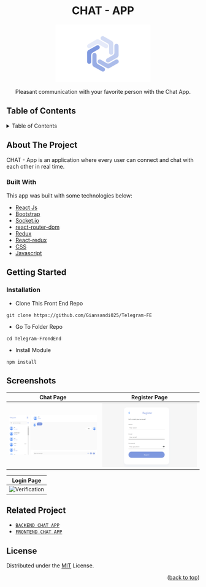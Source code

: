 <h1 align="center">CHAT - APP</h1>

<p align="center">
  <img height="150" src="https://github.com/Giansandi025/Telegram-FE/blob/main/ss/Logo.PNG"  />
</p>
 <p align="center">
    Pleasant communication with your favorite person with the Chat App.
  </p>

<!-- TABLE OF CONTENTS -->

## Table of Contents

<details>
  <summary>Table of Contents</summary>
  <ol>
    <li>
      <a href="#about-the-project">About The Project</a>
      <ul>
        <li><a href="#built-with">Built with</a></li>
      </ul>
    </li>
    <li>
      <a href="#getting-started">Getting Started</a>
      <ul>
        <li><a href="#installation">Installation</a></li>
      </ul>
    </li>
    <li><a href="#screenshots">Screenshots</a></li>
    <li><a href="#related-project">Related Project</a></li>
    <li><a href="#license">License</a></li>
  </ol>
</details>

## About The Project

CHAT - App is an application where every user can connect and chat with each other in real time.



### Built With

This app was built with some technologies below:

- [React Js](https://reactjs.org)
- [Bootstrap](https://www.npmjs.com/package/bootstrap)
- [Socket.io](https://socket.io)
- [react-router-dom](https://www.npmjs.com/package/react-router-dom)
- [Redux](https://www.npmjs.com/package/redux)
- [React-redux](https://www.npmjs.com/package/react-redux)
- [CSS](https://developer.mozilla.org/en-US/docs/Web/CSS?retiredLocale=id)
- [Javascript](https://www.javascript.com/)

<!-- GETTING STARTED -->

## Getting Started

### Installation

- Clone This Front End Repo

```
git clone https://github.com/Giansandi025/Telegram-FE
```

- Go To Folder Repo

```
cd Telegram-FrondEnd
```

- Install Module

```
npm install
```

## Screenshots

| Chat Page                                                                                                    | Register Page                                                                                                            |
| ---------------------------------------------------------------------------------------------------------------- | ---------------------------------------------------------------------------------------------------------------------------- |
| ![Login](https://github.com/Giansandi025/Telegram-FE/blob/main/ss/chat2.png "Login Page") | ![Register](https://github.com/Giansandi025/Telegram-FE/blob/main/ss/register1.png "Register Page") |

| Login Page                                                                                              |                                                                                                   
| ------------------------------------------------------------------------------------------------------- | 
| ![Verification](https://github.com/https://github.com/Giansandi025/Telegram-FE/blob/main/ss/login1.png "Chat Page") |


## Related Project

- [`BACKEND CHAT APP`](https://github.com/Giansandi025/Telegram-BE)
- [`FRONTEND CHAT APP`](https://github.com/Giansandi025/Telegram-FE)


## License

Distributed under the [MIT](/LICENSE) License.

<p align="right">(<a href="#top">back to top</a>)</p>
